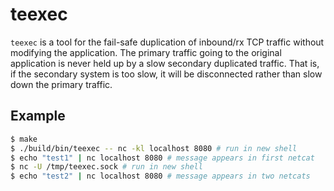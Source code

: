 # teexec

`teexec` is a tool for the fail-safe duplication of inbound/rx TCP traffic
without modifying the application. The primary traffic going to the
original application is never held up by a slow secondary duplicated traffic.
That is, if the secondary system is too slow, it will be disconnected rather
than slow down the primary traffic.

## Example

```bash
$ make
$ ./build/bin/teexec -- nc -kl localhost 8080 # run in new shell
$ echo "test1" | nc localhost 8080 # message appears in first netcat
$ nc -U /tmp/teexec.sock # run in new shell
$ echo "test2" | nc localhost 8080 # message appears in two netcats
```

